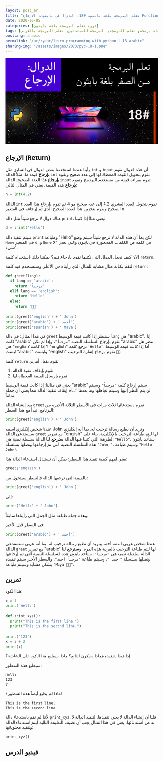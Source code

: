 ```yaml
---
layout: post_ar
title: "تعلم البرمجة بلغة بايثون #18: الدوال في بايثون: الإرجاع Functions in Python: Returning"
date: 2020-06-05
categories: [دورة-تعلم-البرمجة-بلغة-بايثون] 
tags: [بايثون, برمجة, لغات-برمجة, تعلم-البرمجة, البرمجة-للمبتدئين, تعلم-البرمجة-بالعربي]
postlang: arabic 
permalink: "/ar/:year/learn-programming-with-python-1-18-arabic"
sharing-img: "/assets/images/2020/pyc-18-1.png"
---
```


![تعلم البرمجة بلغة بايثون #18"](/assets/images/2020/pyc-18-1.png)

## الإرجاع (Return)

رأينا عندما استخدمنا بعض الدوال في السابق مثل `int` و `input` أن هذه الدوال تقوم **بإرجاع** قيمة ما. مثلاً الدالة `int` تقوم بتحويل القيمة المعطاة لها إلى عدد صحيح وتقوم **بإرجاع** هذا العدد الصحيح. الدالة `input` تقوم بقراءة قيمة من مستخدم البرنامج وتقوم **بإرجاع** هذه القيمة. يعني في المثال التالي:

```python
n = int(4.2)
```

الدالة `int` تقوم بتحويل العدد العشري 4.2 إلى عدد صحيح هو 4 ثم تقوم بإرجاع هذا العدد الصحيح ونقوم بتخزين هذا العدد الصحيح الذي تم إرجاعه في المتغير `n`.

هناك دوال لا ترجع شيئاً مثل دالة `print`. يعني مثلاً إذا كتبنا:

```python
d = print('Hello')
```

سيتم تنفيذ دالة `print` وطباعة "Hello" لكن بما أن هذه الدالة لا ترجع شيئاً سيتم وضع `None` في المتغير `d`. و `None` هي كلمة من الكلمات المحجوزة في بايثون والتي تعني "لا شيء".

الآن كيف نجعل الدوال التي نكتبها تقوم بإرجاع قيم؟ يمكننا ذلك باستخدام كلمة `return`.

لنقم بكتابة مثال مشابه للمثال الذي رأيناه في الأعلى وسنستخدم فيه كلمة `return`:

```python
def greet(lang):
  if lang == 'arabic':
    return 'مرحباً'
  elif lang == 'english':
    return 'Hello'
  else:
    return '👋🏼'

print(greet('english') + ' John')
print(greet('arabic') + ' أحمد')
print(greet('spanish') + ' Maya')
```

في هذا المثال: في دالة `greet` سننظر إذا كانت قيمة الوسيط `lang` هي "arabic"، إذا كانت "arabic" نقوم بإرجاع السلسلة النصية `"مرحباً"`، وإذا لم تكن "arabic" ننظر هل هي "english"؟ إذا كانت "english" نرجع كلمة `"Hello"`، أما إذا كانت قيمة الوسيط ليست "arabic" وليست "english" نقوم بإرجاع إشارة الترحيب `👋🏼`. 

كلمة `return` تقوم بفعل أمرين:

1. تقوم بإيقاف تنفيذ الدالة
2. تقوم بإرسال القيمة المعطاة لها

يعني في مثالنا: إذا كانت قيمة الوسيط "arabic" سيتم إرجاع كلمة `"مرحباً"` وسيتم إيقاف تنفيذ الدالة مما يعني أن جملة `elif` لن يتم النظر إليها وسيتم تجاهلها وما بعدها تماماً.

بعد إنشاء الدالة `greet` نقوم باستدعائها ثلاث مرات في الأسطر الثلاثة الأخيرة من البرنامج. نبدأ مع هذا السطر:

```python
print(greet('english') + ' John')
```

عندنا شخص إنكليزي اسمه John ونريد أن نطبع رسالة ترحيب له. بما أنه إنكليزي سنستدعي الدالة `greet` مع تمرير "english" لها ليتم طباعة الترحيب بالإنكليزية. بناء على الطريقة التي كتبنا فيها الدالة **سترجع** لنا الدالة سلسلة نصية هي `"Hello"`. ستأخذ بايثون هذه السلسلة النصية التي تم إرجاعها وتصلها بسلسلة `"John "`، وسيتم طباعة `"Hello John"`.

يعني لفهم كيفية تنفيذ هذا السطر: يمكن أن نستبدل استدعاء الدالة هذا:

```python
greet('english')
```

بالقيمة التي ترجعها الدالة فالسطر سيتحول من:

```python
print(greet('english') + ' John')
```

إلى:

```python
print('Hello' + ' John')
```

وهذه جملة طباعة مثل الجمل التي رأيناها سابقاً.

في السطر قبل الأخير:

```python
print(greet('arabic') + ' أحمد')
```

عندنا شخص عربي اسمه أحمد ونريد أن نطبع رسالة ترحيب له. بما أنه عربي سنستدعي الدالة `greet` مع تمرير "arabic" لها ليتم طباعة الترحيب بالعربية هذه المرة. و**سترجع** لنا الدالة سلسلة نصية هي `"مرحباً"`. ستأخذ بايثون هذه السلسلة النصية التي تم إرجاعها وتصلها بسلسلة `"أحمد "`، وسيتم طباعة `"مرحباً أحمد"`. والسطر الأخير سيتم تنفيذه بشكل مشابه وسيتم طباعة `"Maya 👋🏼"`.

## تمرين

هذا الكود:

```python
x = 5
print("Hello")

def print_xyz():
  print("This is the first line.")
  print("This is the second line.")  

print("123")
x = x + 2
print(x)
```

إذا قمنا بتنفيذه فماذا سيكون الناتج؟ ماذا سيطبع هذا الكود على الشاشة؟

سيطبع هذه السطور:

```
Hello
123
7
```

لماذا لم يطبع أيضاً هذه السطور؟

```
This is the first line.
This is the second line.
```

لأننا لم نقم باستدعاء دالة `print_xyz`. قلنا أن إنشاء الدالة لا يعني تنفيذها. لتنفيذ الدالة لا بد من استدعائها. يعني في هذا المثال يجب أن نضيف التعليمة التالية ليتم استدعاء الدالة وتنفيذ محتوياتها:

```python
print_xyz()
```

## فيديو الدرس

